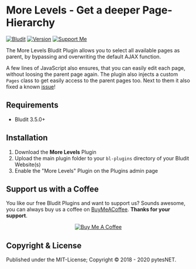 More Levels - Get a deeper Page-Hierarchy
=========================================
[![Bludit](https://s.pytes.me/b0f39277)](https://www.bludit.com)
[![Version](https://s.pytes.me/e83aab71)](https://github.com/pytesNET/more-levels/releases)
[![Support Me](https://s.pytes.me/4a1717aa)](https://buymeacoffee.com/pytesNET)

The More Levels Bludit Plugin allows you to select all available pages as parent, by bypassing and
overwriting the default AJAX function.

A few lines of JavaScript also ensures, that you can easily edit each page, without loosing the
parent page again. The plugin also injects a custom `Pages` class to get easily access to the
parent pages too. Next to them it also fixed a known [issue](https://github.com/bludit/bludit/issues/777)!

Requirements
------------
-   Bludit 3.5.0+

Installation
------------
1. Download the **More Levels** Plugin
2. Upload the main plugin folder to your `bl-plugins` directory of your Bludit Website(s)
3. Enable the "More Levels" Plugin on the Plugins admin page

Support us with a Coffee
------------------------
You like our free Bludit Plugins and want to support us? Sounds awesome, you can always buy us a
coffee on [BuyMeACoffee](https://www.buymeacoffee.com/pytesNET). **Thanks for your support**.

<p align="center" style="text-align: center;">
<a href="https://www.buymeacoffee.com/pytesNET"><img src="https://www.buymeacoffee.com/assets/img/custom_images/orange_img.png" alt="Buy Me A Coffee" title="Buy Me A Coffee" /></a>
</p>

Copyright & License
-------------------
Published under the MIT-License; Copyright © 2018 - 2020 pytesNET.
